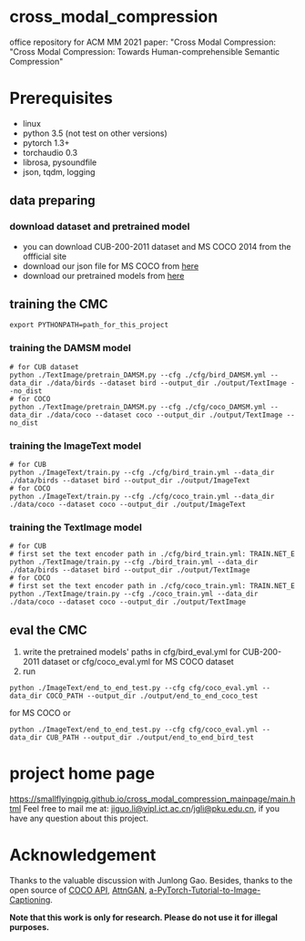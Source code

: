 # cross_modal_compression
office repository for ACM MM 2021 paper: "Cross Modal Compression: "Cross Modal Compression: Towards Human-comprehensible Semantic Compression"


# Prerequisites
 - linux
 - python 3.5 (not test on other versions)
 - pytorch 1.3+
 - torchaudio 0.3
 - librosa, pysoundfile
 - json, tqdm, logging



## data preparing
### download dataset and pretrained model
 - you can download CUB-200-2011 dataset and MS COCO 2014 from the offficial site
 - download our json file for MS COCO from [here](https://drive.google.com/drive/folders/1G5EU9w5t7SaYMiuY4FHW9gJKF1u2oa0T?usp=sharing)
 - download our pretrained models from [here](https://drive.google.com/drive/folders/11x85FXGBMyQoB5Tl2bn6GqBotpAxDM7B?usp=sharing)

## training the CMC
```
export PYTHONPATH=path_for_this_project
```
### training the DAMSM model
```
# for CUB dataset
python ./TextImage/pretrain_DAMSM.py --cfg ./cfg/bird_DAMSM.yml --data_dir ./data/birds --dataset bird --output_dir ./output/TextImage --no_dist
# for COCO
python ./TextImage/pretrain_DAMSM.py --cfg ./cfg/coco_DAMSM.yml --data_dir ./data/coco --dataset coco --output_dir ./output/TextImage --no_dist
```
### training the ImageText model
```
# for CUB
python ./ImageText/train.py --cfg ./cfg/bird_train.yml --data_dir ./data/birds --dataset bird --output_dir ./output/ImageText
# for COCO
python ./ImageText/train.py --cfg ./cfg/coco_train.yml --data_dir ./data/coco --dataset coco --output_dir ./output/ImageText
```
### training the TextImage model
```
# for CUB
# first set the text encoder path in ./cfg/bird_train.yml: TRAIN.NET_E
python ./TextImage/train.py --cfg ./bird_train.yml --data_dir ./data/birds --dataset bird --output_dir ./output/TextImage
# for COCO
# first set the text encoder path in ./cfg/coco_train.yml: TRAIN.NET_E
python ./TextImage/train.py --cfg ./coco_train.yml --data_dir ./data/coco --dataset coco --output_dir ./output/TextImage
```
## eval the CMC
1. write the pretrained models' paths in cfg/bird_eval.yml for CUB-200-2011 dataset or cfg/coco_eval.yml for MS COCO dataset
2. run
```
python ./ImageText/end_to_end_test.py --cfg cfg/coco_eval.yml --data_dir COCO_PATH --output_dir ./output/end_to_end_coco_test
```
for MS COCO or 
```
python ./ImageText/end_to_end_test.py --cfg cfg/coco_eval.yml --data_dir CUB_PATH --output_dir ./output/end_to_end_bird_test
```


# project home page
https://smallflyingpig.github.io/cross_modal_compression_mainpage/main.html
Feel free to mail me at: jiguo.li@vipl.ict.ac.cn/jgli@pku.edu.cn, if you have any question about this project.

# Acknowledgement
Thanks to the valuable discussion with Junlong Gao. Besides, thanks to the open source of [COCO API](https://github.com/cocodataset/cocoapi), [AttnGAN](https://github.com/taoxugit/AttnGAN), [a-PyTorch-Tutorial-to-Image-Captioning](https://github.com/sgrvinod/a-PyTorch-Tutorial-to-Image-Captioning).

 **Note that this work is only for research. Please do not use it for illegal purposes.**


